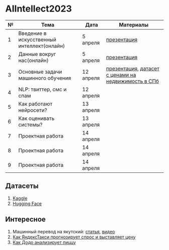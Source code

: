 # AIIntellect2023

| **№** | **Тема**                                   | **Дата** | **Материалы** |
|-------|--------------------------------------------|----------|---------------|
| 1     | Введение в искусственный интеллект(онлайн) | 5 апреля |       [презентация](https://docs.google.com/presentation/d/1MflcwH496vnvHxE6AsTR7o5cGsZm7M6oVs4LIqEsIlE/edit?usp=sharing)        |
| 2     | Данные вокруг нас(онлайн)                  | 5 апреля |   [презентация](https://docs.google.com/presentation/d/1cFl8zKv4o26wfeWxC_DgnZu6-7uryAVEX9egOwGvbEE/edit?usp=sharing)        |
| 3     | Основные задачи машинного обучения         |    12 апреля   |     [презентация](), [датасет с ценами на недвижимость в СПб](https://drive.google.com/file/d/1ckvqC0Er0Y76kiBER0g8jSlEzKq31xbf/view?usp=sharing)          |
| 4     | NLP: твиттер, смс и спам                   |    12 апреля   |               |
| 5     | Как работают нейросети?                    |   13 апреля    |               |
| 6     | Как оценивать системы?                     |    13 апреля   |               |
| 7     | Проектная работа                           |     14 апреля     |               |
| 8     | Проектная работа                           |    14 апреля      |               |
| 9     | Проектная работа                           |     14 апреля     |               |

## Датасеты
1. [Kaggle](www.kaggle.com/datasets)
2. [Hugging Face](https://huggingface.co/datasets)

## Интересное
1. Машинный перевод на якутский: [статья](https://techno.yandex.ru/machine-translation/on-small-languages), [видео](https://www.youtube.com/watch?v=HupI6xOvWkc)
2. [Как ЯндексТакси прогнозирует спрос и выставляет цену](https://habr.com/ru/companies/yandex/articles/429226/)
3. [Как Додо анализирует пиццу](https://habr.com/ru/companies/dododev/articles/505316/)
